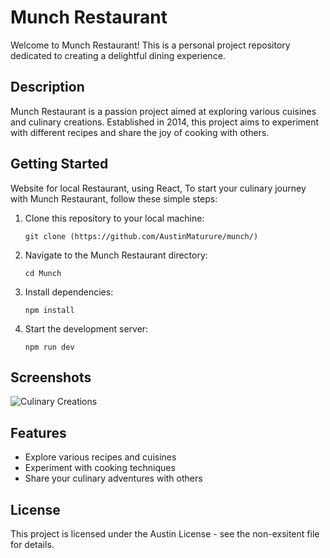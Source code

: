 # Munch Restaurant

Welcome to Munch Restaurant! This is a personal project repository dedicated to creating a delightful dining experience.

## Description

Munch Restaurant is a passion project aimed at exploring various cuisines and culinary creations. Established in 2014, this project aims to experiment with different recipes and share the joy of cooking with others.

## Getting Started

Website for local Restaurant, using React, To start your culinary journey with Munch Restaurant, follow these simple steps:

1. Clone this repository to your local machine:

   ``` git clone (https://github.com/AustinMaturure/munch/) ```

2. Navigate to the Munch Restaurant directory:

   ``` cd Munch ```

3. Install dependencies:

   ``` npm install ```

4. Start the development server:

   ``` npm run dev ```

## Screenshots

![Culinary Creations](src/assets/munch.jpg)

## Features

- Explore various recipes and cuisines
- Experiment with cooking techniques
- Share your culinary adventures with others


## License

This project is licensed under the Austin License - see the non-exsitent file for details.
